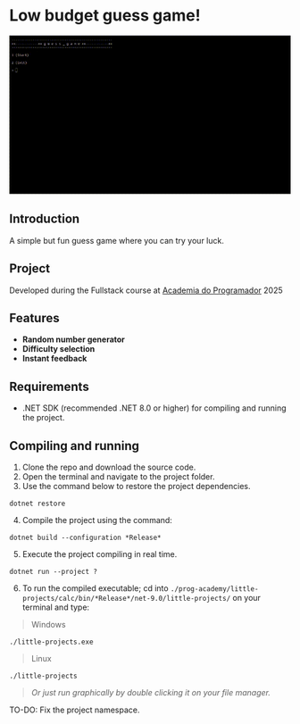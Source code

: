 # Low budget guess game!

![](./misc/app_running.gif)

## Introduction

A simple but fun guess game where you can try your luck.

## Project

Developed during the Fullstack course at [Academia do Programador](https://www.academiadoprogramador.net) 2025

## Features

- **Random number generator**
- **Difficulty selection**
- **Instant feedback**

## Requirements

- .NET SDK (recommended .NET 8.0 or higher) for compiling and running the project.

## Compiling and running

1. Clone the repo and download the source code.
2. Open the terminal and navigate to the project folder.
3. Use the command below to restore the project dependencies.

```
dotnet restore
```

4. Compile the project using the command:

```
dotnet build --configuration *Release*
```

5. Execute the project compiling in real time.

```
dotnet run --project ?
```

6. To run the compiled executable; cd into `./prog-academy/little-projects/calc/bin/*Release*/net-9.0/little-projects/` on your terminal and type:

> Windows
```
./little-projects.exe
```

> Linux
```
./little-projects
```

> *Or just run graphically by double clicking it on your file manager.*

TO-DO: Fix the project namespace.
